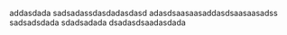 addasdada
sadsadassdasdadasdasd
adasdsaasaasaddasdsaasaasadss
sadsadsdada
sdadsadada
dsadasdsaadasdada

